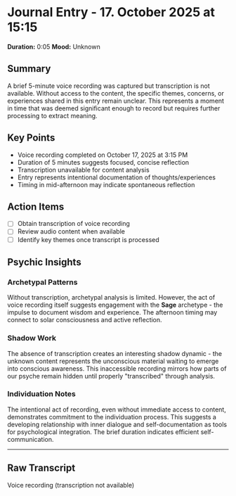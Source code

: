 # Journal Entry - 17. October 2025 at 15:15

**Duration:** 0:05
**Mood:** Unknown

## Summary
A brief 5-minute voice recording was captured but transcription is not available. Without access to the content, the specific themes, concerns, or experiences shared in this entry remain unclear. This represents a moment in time that was deemed significant enough to record but requires further processing to extract meaning.

## Key Points
- Voice recording completed on October 17, 2025 at 3:15 PM
- Duration of 5 minutes suggests focused, concise reflection
- Transcription unavailable for content analysis
- Entry represents intentional documentation of thoughts/experiences
- Timing in mid-afternoon may indicate spontaneous reflection

## Action Items
- [ ] Obtain transcription of voice recording
- [ ] Review audio content when available
- [ ] Identify key themes once transcript is processed

## Psychic Insights

### Archetypal Patterns
Without transcription, archetypal analysis is limited. However, the act of voice recording itself suggests engagement with the **Sage** archetype - the impulse to document wisdom and experience. The afternoon timing may connect to solar consciousness and active reflection.

### Shadow Work
The absence of transcription creates an interesting shadow dynamic - the unknown content represents the unconscious material waiting to emerge into conscious awareness. This inaccessible recording mirrors how parts of our psyche remain hidden until properly "transcribed" through analysis.

### Individuation Notes
The intentional act of recording, even without immediate access to content, demonstrates commitment to the individuation process. This suggests a developing relationship with inner dialogue and self-documentation as tools for psychological integration. The brief duration indicates efficient self-communication.

---

## Raw Transcript
Voice recording (transcription not available)
